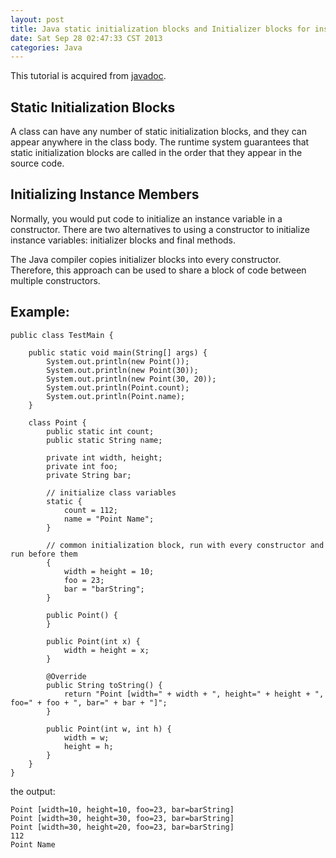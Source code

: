 ```yaml
---
layout: post
title: Java static initialization blocks and Initializer blocks for instance variables
date: Sat Sep 28 02:47:33 CST 2013
categories: Java
---
```


This tutorial is acquired from [javadoc].

## Static Initialization Blocks

A class can have any number of static initialization blocks, and they can appear anywhere in the class body. The runtime system guarantees that static initialization blocks are called in the order that they appear in the source code.

## Initializing Instance Members

Normally, you would put code to initialize an instance variable in a constructor. There are two alternatives to using a constructor to initialize instance variables: initializer blocks and final methods.
	
The Java compiler copies initializer blocks into every constructor. Therefore, this approach can be used to share a block of code between multiple constructors.


## Example:

~~~
public class TestMain {
 
	public static void main(String[] args) {
		System.out.println(new Point());
		System.out.println(new Point(30));
		System.out.println(new Point(30, 20));
		System.out.println(Point.count);
		System.out.println(Point.name);
	}
 
	class Point {
		public static int count;
		public static String name;
	 
		private int width, height;
		private int foo;
		private String bar;
	 
		// initialize class variables 
		static {
			count = 112;
			name = "Point Name";
		}
	 
		// common initialization block, run with every constructor and run before them
		{
			width = height = 10;
			foo = 23;
			bar = "barString";
		}
	 
		public Point() {
		}
	 
		public Point(int x) {
			width = height = x;
		}
	 
		@Override
		public String toString() {
			return "Point [width=" + width + ", height=" + height + ", foo=" + foo + ", bar=" + bar + "]";
		}
	 
		public Point(int w, int h) {
			width = w;
			height = h;
		}
	}
}
~~~

the output:
	
~~~
Point [width=10, height=10, foo=23, bar=barString]
Point [width=30, height=30, foo=23, bar=barString]
Point [width=30, height=20, foo=23, bar=barString]
112
Point Name
~~~

[javadoc]: http://docs.oracle.com/javase/tutorial/java/javaOO/initial.html
